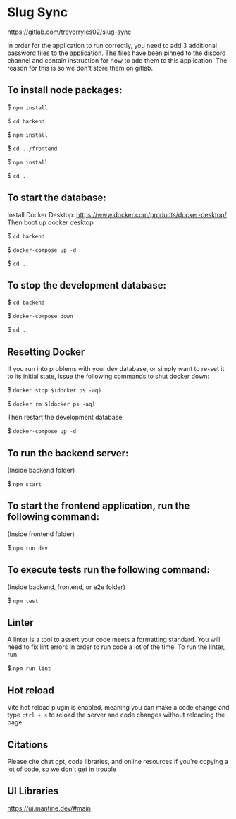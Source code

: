 # Slug Sync

https://gitlab.com/trevorryles02/slug-sync

In order for the application to run correctly, you need to add 3 additional password files to the application. The files have been pinned to the discord channel and contain instruction for how to add them to this application. The reason for this is so we don't store them on gitlab.

## To install node packages:

$ `npm install`

$ `cd backend`

$ `npm install`

$ `cd ../frontend`

$ `npm install`

$ `cd ..`

## To start the database:

Install Docker Desktop:
https://www.docker.com/products/docker-desktop/
Then boot up docker desktop

 $ `cd backend`

 $ `docker-compose up -d`

 $ `cd ..`

## To stop the development database:

$ `cd backend`

$ `docker-compose down`

$ `cd ..`

## Resetting Docker

If you run into problems with your dev database, or simply want to re-set it to its initial state, issue the following
commands to shut docker down:

$ `docker stop $(docker ps -aq)`

$ `docker rm $(docker ps -aq)`

Then restart the development database:

$ `docker-compose up -d`

## To run the backend server:
(Inside backend folder)

  $ `npm start`

## To start the frontend application, run the following command:
(Inside frontend folder)

  $ `npm run dev`

## To execute tests run the following command:
(Inside backend, frontend, or e2e folder)

  $ `npm test`

## Linter
A linter is a tool to assert your code meets a formatting standard. You will need to fix lint errors in order to run code a lot of the time.
To run the linter, run

$ `npm run lint`

## Hot reload
Vite hot reload plugin is enabled, meaning you can make a code change and type 
`ctrl + s` to reload the server and code changes without reloading the page

## Citations
Please cite chat gpt, code libraries, and online resources if you're copying a lot of code, so we don't get in trouble

## UI Libraries
https://ui.mantine.dev/#main
